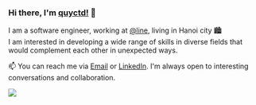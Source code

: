 ### Hi there, I'm [quyctd!](https://github.com/quyctd) 👋

I am a software engineer, working at [@line](https://github.com/line), living in Hanoi city 🏙
<br/>
I am interested in developing a wide range of skills in diverse fields that would complement each other in unexpected ways.
<br/>

📫 You can reach me via <a href="mailto:quy.dc98@gmail.com" target="_blank">Email</a> or <a href="https://www.linkedin.com/in/quyctd/" target="_blank">LinkedIn</a>. I'm always open to interesting conversations and collaboration.
<!-- 
<a href="https://github.com/quyctd/quyctd">
  <img src="https://github-readme-stats.vercel.app/api?username=quyctd&count_private=true">
</a>
 -->
[![](https://komarev.com/ghpvc/?username=quyctd&style=flat-square&color=brightgreen)](https://www.quyctd.dev)
